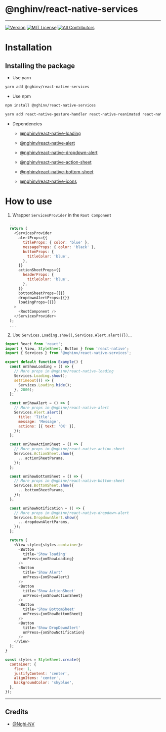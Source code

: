 # @nghinv/react-native-services

---

[![Version][version-badge]][package]
[![MIT License][license-badge]][license]
[![All Contributors][all-contributors-badge]][all-contributors]

# Installation

## Installing the package

* Use yarn

```sh
yarn add @nghinv/react-native-services
```

* Use npm

```sh
npm install @nghinv/react-native-services
```


```sh
yarn add react-native-gesture-handler react-native-reanimated react-native-safe-area-context
```

* Dependencies 

	- [@nghinv/react-native-loading](https://github.com/nghinv-software/react-native-loading.git)

	- [@nghinv/react-native-alert](https://github.com/nghinv-software/react-native-alert.git)

	- [@nghinv/react-native-dropdown-alert](https://github.com/nghinv-software/react-native-dropdown-alert.git)

	- [@nghinv/react-native-action-sheet](https://github.com/nghinv-software/react-native-action-sheet.git)

	- [@nghinv/react-native-bottom-sheet](https://github.com/nghinv-software/react-native-bottom-sheet.git)

	- [@nghinv/react-native-icons](https://github.com/nghinv-software/react-native-icons.git)

# How to use

1. Wrapper `ServicesProvider` in the `Root Component`

```javascript
  ...
  return (
    <ServicesProvider
      alertProps={{
        titleProps: { color: 'blue' },
        messageProps: { color: 'black' },
        buttonProps: {
          titleColor: 'blue',
        },
      }}
      actionSheetProps={{
        headerProps: {
          titleColor: 'blue',
        },
      }}
      bottomSheetProps={{}}
      dropdownAlertProps={{}}
      loadingProps={{}}
    >
      <RootComponent />
    </ServicesProvider>
  );
  ...
```

2. Use `Services.Loading.show()`, `Services.Alert.alert({})`...

```javascript
import React from 'react';
import { View, StyleSheet, Button } from 'react-native';
import { Services } from '@nghinv/react-native-services';

export default function Example() {
  const onShowLoading = () => {
    // More props in @nghinv/react-native-loading
    Services.Loading.show();
    setTimeout(() => {
      Services.Loading.hide();
    }, 2000);
  };

  const onShowAlert = () => {
    // More props in @nghinv/react-native-alert
    Services.Alert.alert({
      title: 'Title',
      message: 'Message',
      actions: [{ text: 'OK' }],
    });
  };

  const onShowActionSheet = () => {
    // More props in @nghinv/react-native-action-sheet
    Services.ActionSheet.show({
      ...actionSheetParams,
    });
  };

  const onShowBottomSheet = () => {
    // More props in @nghinv/react-native-bottom-sheet
    Services.BottomSheet.show({
      ...bottomSheetParams,
    });
  };

  const onShowNotification = () => {
    // More props in @nghinv/react-native-dropdown-alert
    Services.DropdownAlert.show({
      ...dropdownAlertParams,
    });
  };

  return (
    <View style={styles.container}>
      <Button 
        title='Show loading' 
        onPress={onShowLoading} 
      />
      <Button 
        title='Show Alert' 
        onPress={onShowAlert} 
      />
      <Button 
        title='Show ActionSheet' 
        onPress={onShowActionSheet} 
      />
      <Button 
        title='Show BottomSheet' 
        onPress={onShowBottomSheet} 
      />
      <Button 
        title='Show DropDownAlert' 
        onPress={onShowNotification} 
      />
    </View>
  );
}

const styles = StyleSheet.create({
  container: {
    flex: 1,
    justifyContent: 'center',
    alignItems: 'center',
    backgroundColor: 'skyblue',
  },
});

```

---
## Credits

- [@Nghi-NV](https://github.com/Nghi-NV)

[version-badge]: https://img.shields.io/npm/v/@nghinv/react-native-services.svg?style=flat-square
[package]: https://www.npmjs.com/package/@nghinv/react-native-services
[license-badge]: https://img.shields.io/npm/l/@nghinv/react-native-services.svg?style=flat-square
[license]: https://opensource.org/licenses/MIT
[all-contributors-badge]: https://img.shields.io/badge/all_contributors-1-orange.svg?style=flat-square
[all-contributors]: #contributors